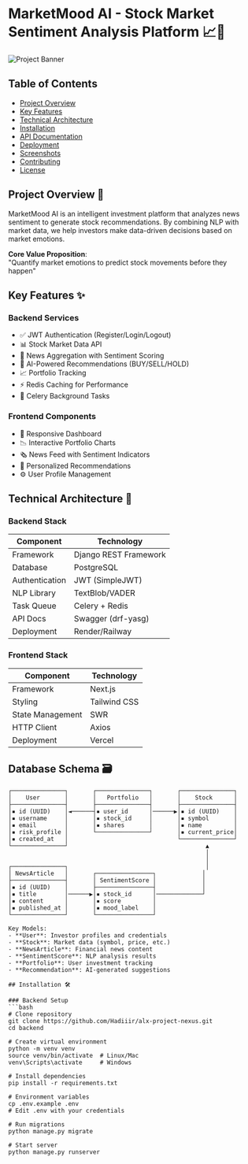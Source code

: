 # MarketMood AI - Stock Market Sentiment Analysis Platform 📈🤖

![Project Banner](https://via.placeholder.com/1200x400?text=MarketMood+AI+-+Smart+Investing+through+Sentiment+Analysis)

## Table of Contents
- [Project Overview](#project-overview-)
- [Key Features](#key-features-)
- [Technical Architecture](#technical-architecture-)
- [Installation](#installation-)
- [API Documentation](#api-documentation-)
- [Deployment](#deployment-)
- [Screenshots](#screenshots-)
- [Contributing](#contributing-)
- [License](#license-)

## Project Overview 🎯
MarketMood AI is an intelligent investment platform that analyzes news sentiment to generate stock recommendations. By combining NLP with market data, we help investors make data-driven decisions based on market emotions.

**Core Value Proposition**:  
"Quantify market emotions to predict stock movements before they happen"

## Key Features ✨

### Backend Services
- ✅ JWT Authentication (Register/Login/Logout)
- 📊 Stock Market Data API
- 📰 News Aggregation with Sentiment Scoring
- 🤖 AI-Powered Recommendations (BUY/SELL/HOLD)
- 📈 Portfolio Tracking
- ⚡ Redis Caching for Performance
- 🔄 Celery Background Tasks

### Frontend Components
- 📱 Responsive Dashboard
- 📉 Interactive Portfolio Charts
- 🗞️ News Feed with Sentiment Indicators
- 🔔 Personalized Recommendations
- ⚙️ User Profile Management

## Technical Architecture 🧱

### Backend Stack
| Component          | Technology               |
|--------------------|--------------------------|
| Framework          | Django REST Framework    |
| Database           | PostgreSQL               |
| Authentication     | JWT (SimpleJWT)          |
| NLP Library        | TextBlob/VADER           |
| Task Queue         | Celery + Redis           |
| API Docs           | Swagger (drf-yasg)       |
| Deployment         | Render/Railway           |

### Frontend Stack
| Component          | Technology               |
|--------------------|--------------------------|
| Framework          | Next.js                  |
| Styling            | Tailwind CSS             |
| State Management   | SWR                      |
| HTTP Client        | Axios                    |
| Deployment         | Vercel                   |

## Database Schema 🗃️

```ascii
┌───────────────┐       ┌───────────────┐       ┌───────────────┐
│    User       │       │   Portfolio   │       │    Stock      │
├───────────────┤       ├───────────────┤       ├───────────────┤
│▪ id (UUID)    │◄──────┤▪ user_id      │──────▶│▪ id (UUID)    │
│▪ username     │       │▪ stock_id     │       │▪ symbol       │
│▪ email        │       │▪ shares       │       │▪ name         │
│▪ risk_profile │       └───────────────┘       │▪ current_price│
│▪ created_at   │                               └───────────────┘
└───────────────┘                                       ▲
                                                        │
                                                        │
┌───────────────┐                                       │
│ NewsArticle   │       ┌────────────────┐             │
├───────────────┤       │ SentimentScore │             │
│▪ id (UUID)    │       ├────────────────┤             │
│▪ title        │──────▶│▪ stock_id      │─────────────┘
│▪ content      │       │▪ score         │
│▪ published_at │       │▪ mood_label    │
└───────────────┘       └────────────────┘

Key Models:
- **User**: Investor profiles and credentials
- **Stock**: Market data (symbol, price, etc.)
- **NewsArticle**: Financial news content
- **SentimentScore**: NLP analysis results
- **Portfolio**: User investment tracking
- **Recommendation**: AI-generated suggestions

## Installation 🛠️

### Backend Setup
```bash
# Clone repository
git clone https://github.com/Hadiiir/alx-project-nexus.git
cd backend

# Create virtual environment
python -m venv venv
source venv/bin/activate  # Linux/Mac
venv\Scripts\activate     # Windows

# Install dependencies
pip install -r requirements.txt

# Environment variables
cp .env.example .env
# Edit .env with your credentials

# Run migrations
python manage.py migrate

# Start server
python manage.py runserver
